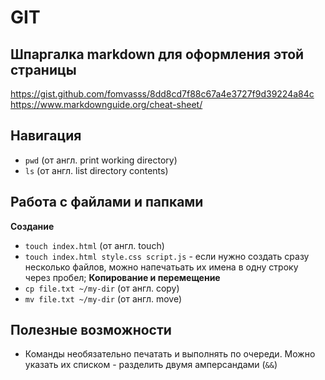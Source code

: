 # GIT
## Шпаргалка markdown для оформления этой страницы
https://gist.github.com/fomvasss/8dd8cd7f88c67a4e3727f9d39224a84c
https://www.markdownguide.org/cheat-sheet/

## Навигация
* `pwd` (от англ. print working directory)
* `ls` (от англ. list directory contents)

## Работа с файлами и папками
**Создание**
* `touch index.html` (от англ. touch)
* `touch index.html style.css script.js` - если нужно создать сразу несколько файлов, можно напечатьать их имена в одну строку через пробел;
**Копирование и перемещение**
* `cp file.txt ~/my-dir` (от англ. copy)
* `mv file.txt ~/my-dir` (от англ. move)
## Полезные возможности
* Команды необязательно печатать и выполнять по очереди. Можно указать их списком - разделить двумя амперсандами (`&&`)



